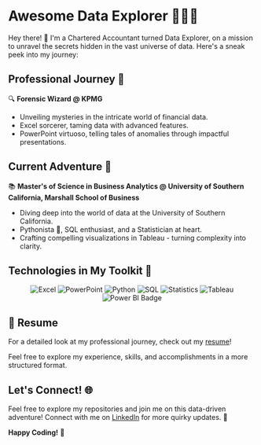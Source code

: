 # Awesome Data Explorer 👨‍💻✨

Hey there! 👋 I'm a Chartered Accountant turned Data Explorer, on a mission to unravel the secrets hidden in the vast universe of data. Here's a sneak peek into my journey:

## Professional Journey 🚀

🔍 **Forensic Wizard @ KPMG**  
   - Unveiling mysteries in the intricate world of financial data.
   - Excel sorcerer, taming data with advanced features.
   - PowerPoint virtuoso, telling tales of anomalies through impactful presentations.

## Current Adventure 🌟

📚 **Master's of Science in Business Analytics @ University of Southern California, Marshall School of Business**  
   - Diving deep into the world of data at the University of Southern California.
   - Pythonista 🐍, SQL enthusiast, and a Statistician at heart.
   - Crafting compelling visualizations in Tableau - turning complexity into clarity.

## Technologies in My Toolkit 🧰

<div align="center">
  <img src="https://img.shields.io/badge/Excel-217346?style=for-the-badge&logo=microsoft-excel&logoColor=white" alt="Excel"/>
  <img src="https://img.shields.io/badge/PowerPoint-B7472A?style=for-the-badge&logo=microsoft-powerpoint&logoColor=white" alt="PowerPoint"/>
  <img src="https://img.shields.io/badge/Python-3776AB?style=for-the-badge&logo=python&logoColor=white" alt="Python"/>
  <img src="https://img.shields.io/badge/SQL-4479A1?style=for-the-badge&logo=sql&logoColor=white" alt="SQL"/>
  <img src="https://img.shields.io/badge/Statistics-2B65EC?style=for-the-badge&logo=statistics&logoColor=white" alt="Statistics"/>
  <img src="https://img.shields.io/badge/Tableau-E97627?style=for-the-badge&logo=tableau&logoColor=white" alt="Tableau"/>
  <img src="https://img.shields.io/badge/Power%20BI-F2C810?style=for-the-badge&logo=powerbi&logoColor=white" alt="Power BI Badge">

   
</div>

## 📄 Resume

For a detailed look at my professional journey, check out my [resume](https://drive.google.com/file/d/1IdU7At-_YV7XfMq6qLlyvof_YhpYDx1o/view?usp=drive_link)!

Feel free to explore my experience, skills, and accomplishments in a more structured format.

## Let's Connect! 🌐

Feel free to explore my repositories and join me on this data-driven adventure! Connect with me on [LinkedIn](https://www.linkedin.com/in/maehika-hegde/) for more quirky updates. 🚀

**Happy Coding!** 🎉
